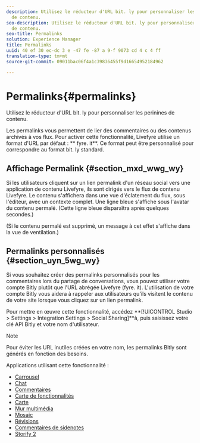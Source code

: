 ```yaml
---
description: Utilisez le réducteur d'URL bit. ly pour personnaliser les perinines
  de contenu.
seo-description: Utilisez le réducteur d'URL bit. ly pour personnaliser les perinines
  de contenu.
seo-title: Permalinks
solution: Experience Manager
title: Permalinks
uuid: 40 ef 30 ec-dc 3 e -47 fe -87 a 9-f 9073 cd 4 c 4 ff
translation-type: tm+mt
source-git-commit: 09011bac06f4a1c39836455f9d16654952184962

---
```



# Permalinks{#permalinks}

Utilisez le réducteur d'URL bit. ly pour personnaliser les perinines de contenu.

Les permalinks vous permettent de lier des commentaires ou des contenus archivés à vos flux. Pour activer cette fonctionnalité, Livefyre utilise un format d'URL par défaut : ** fyre. it**. Ce format peut être personnalisé pour correspondre au format bit. ly standard.

## Affichage Permalink {#section_mxd_wwg_wy}

Si les utilisateurs cliquent sur un lien permalink d'un réseau social vers une application de contenu Livefyre, ils sont dirigés vers le flux de contenu Livefyre. Le contenu s'affichera dans une vue d'éclatement du flux, sous l'éditeur, avec un contexte complet. Une ligne bleue s'affiche sous l'avatar du contenu permalé. (Cette ligne bleue disparaîtra après quelques secondes.)

(Si le contenu permalé est supprimé, un message à cet effet s'affiche dans la vue de ventilation.)

## Permalinks personnalisés {#section_uyn_5wg_wy}

Si vous souhaitez créer des permalinks personnalisés pour les commentaires lors du partage de conversations, vous pouvez utiliser votre compte Bitly plutôt que l'URL abrégée Livefyre (fyre. it). L'utilisation de votre compte Bitly vous aidera à rappeler aux utilisateurs qu'ils visitent le contenu de votre site lorsque vous cliquez sur un lien permalink.

Pour mettre en œuvre cette fonctionnalité, accédez **[!UICONTROL Studio > Settings > Integration Settings > Social Sharing]**à, puis saisissez votre clé API Bitly et votre nom d'utilisateur.

>[!NOTE]
>
>Pour éviter les URL inutiles créées en votre nom, les permalinks Bitly sont générés en fonction des besoins.

Applications utilisant cette fonctionnalité :

* [Carrousel](/help/using/c-about-apps/c-carousel-app/c-carousel-app.md#c_carousel_app)
* [Chat](/help/using/c-about-apps/c-chat-app/c-chat-app.md#c_chat_app)
* [Commentaires](/help/using/c-about-apps/c-comments/c-comments.md)
* [Carte de fonctionnalités](/help/using/c-about-apps/c-feature-card-app/c-feature-card-app.md#c_feature_card_app)
* [Carte](/help/using/c-about-apps/c-map-app/c-map-app.md#c_map_app)
* [Mur multimédia](/help/using/c-about-apps/c-media-wall-app/c-media-wall-app.md#c_media_wall_app)
* [Mosaic](/help/using/c-about-apps/c-mosaic-app/c-mosaic-app.md#c_mosaic_app)
* [Révisions](/help/using/c-about-apps/c-reviews-app/c-reviews-app.md#c_reviews_app)
* [Commentaires de sidenotes](/help/using/c-about-apps/c-sidenotes-app/c-sidenotes-app.md#c_sidenotes_app)
* [Storify 2](/help/using/c-about-apps/c-storify2/c-storify2.md#c_storify2)

